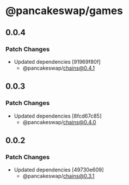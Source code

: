 # @pancakeswap/games

## 0.0.4

### Patch Changes

- Updated dependencies [91969f80f]
  - @pancakeswap/chains@0.4.1

## 0.0.3

### Patch Changes

- Updated dependencies [8fcd67c85]
  - @pancakeswap/chains@0.4.0

## 0.0.2

### Patch Changes

- Updated dependencies [49730e609]
  - @pancakeswap/chains@0.3.1
